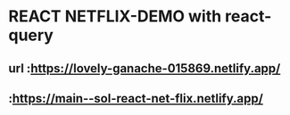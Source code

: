# REACT NETFLIX-DEMO with react-query

## url :https://lovely-ganache-015869.netlify.app/
##     :https://main--sol-react-net-flix.netlify.app/
